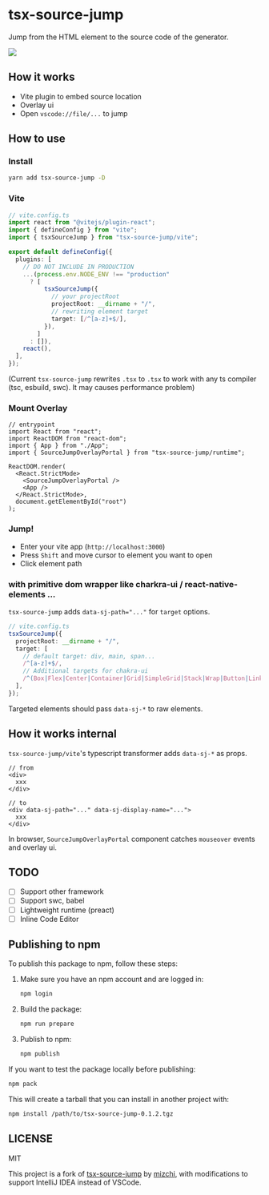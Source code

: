 # tsx-source-jump

Jump from the HTML element to the source code of the generator.

![](https://i.gyazo.com/c003c81e7817d93367b26af8c64dcf65.gif)

## How it works

- Vite plugin to embed source location
- Overlay ui
- Open `vscode://file/...` to jump

## How to use

### Install

```bash
yarn add tsx-source-jump -D
```

### Vite

```ts
// vite.config.ts
import react from "@vitejs/plugin-react";
import { defineConfig } from "vite";
import { tsxSourceJump } from "tsx-source-jump/vite";

export default defineConfig({
  plugins: [
    // DO NOT INCLUDE IN PRODUCTION
    ...(process.env.NODE_ENV !== "production"
      ? [
          tsxSourceJump({
            // your projectRoot
            projectRoot: __dirname + "/",
            // rewriting element target
            target: [/^[a-z]+$/],
          }),
        ]
      : []),
    react(),
  ],
});
```

(Current `tsx-source-jump` rewrites `.tsx` to `.tsx` to work with any ts compiler (tsc, esbuild, swc). It may causes performance problem)

### Mount Overlay

```tsx
// entrypoint
import React from "react";
import ReactDOM from "react-dom";
import { App } from "./App";
import { SourceJumpOverlayPortal } from "tsx-source-jump/runtime";

ReactDOM.render(
  <React.StrictMode>
    <SourceJumpOverlayPortal />
    <App />
  </React.StrictMode>,
  document.getElementById("root")
);
```

### Jump!

- Enter your vite app (`http://localhost:3000`)
- Press `Shift` and move cursor to element you want to open
- Click element path

### with primitive dom wrapper like charkra-ui / react-native-elements ...

`tsx-source-jump` adds `data-sj-path="..."` for `target` options.

```ts
// vite.config.ts
tsxSourceJump({
  projectRoot: __dirname + "/",
  target: [
    // default target: div, main, span...
    /^[a-z]+$/,
    // Additional targets for chakra-ui
    /^(Box|Flex|Center|Container|Grid|SimpleGrid|Stack|Wrap|Button|Link|Icon|Image)$/,
  ],
});
```

Targeted elements should pass `data-sj-*` to raw elements.

## How it works internal

`tsx-source-jump/vite`'s typescript transformer adds `data-sj-*` as props.

```tsx
// from
<div>
  xxx
</div>

// to
<div data-sj-path="..." data-sj-display-name="...">
  xxx
</div>
```

In browser, `SourceJumpOverlayPortal` component catches `mouseover` events and overlay ui.

## TODO

- [ ] Support other framework
- [ ] Support swc, babel
- [ ] Lightweight runtime (preact)
- [ ] Inline Code Editor

## Publishing to npm

To publish this package to npm, follow these steps:

1. Make sure you have an npm account and are logged in:
   ```bash
   npm login
   ```

2. Build the package:
   ```bash
   npm run prepare
   ```

3. Publish to npm:
   ```bash
   npm publish
   ```

If you want to test the package locally before publishing:
```bash
npm pack
```
This will create a tarball that you can install in another project with:
```bash
npm install /path/to/tsx-source-jump-0.1.2.tgz
```

## LICENSE

MIT

This project is a fork of [tsx-source-jump](https://github.com/mizchi/tsx-source-jump) by [mizchi](https://github.com/mizchi), with modifications to support IntelliJ IDEA instead of VSCode.
